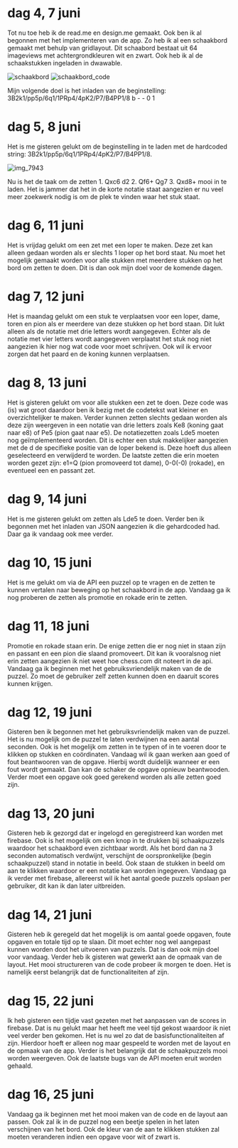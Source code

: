 # dag 4, 7 juni

Tot nu toe heb ik de read.me en design.me gemaakt. Ook ben ik al begonnen met het implementeren van de app. Zo heb ik al een schaakbord gemaakt met behulp van gridlayout. Dit schaabord bestaat uit 64 imageviews met achtergrondkleuren wit en zwart. Ook heb ik al de schaakstukken ingeladen in dwawable. 

![schaakbord](https://user-images.githubusercontent.com/36193067/41087605-696ace3a-6a3d-11e8-8a43-584ad7cff8cb.png)
![schaakbord_code](https://user-images.githubusercontent.com/36193067/41087606-69883ad8-6a3d-11e8-8fcd-8e8862540005.png)

Mijn volgende doel is het inladen van de beginstelling: 3B2k1/pp5p/6q1/1PRp4/4pK2/P7/B4PP1/8 b - - 0 1

# dag 5, 8 juni
Het is me gisteren gelukt om de beginstelling in te laden met de hardcoded string: 3B2k1/pp5p/6q1/1PRp4/4pK2/P7/B4PP1/8.

![img_7943](https://user-images.githubusercontent.com/36193067/41151198-5f1ae040-6b10-11e8-8c19-bbd1cec4d1de.JPG)

Nu is het de taak om de zetten 1. Qxc6 d2 2. Qf6+ Qg7 3. Qxd8+ mooi in te laden. Het is jammer dat het in de korte notatie staat aangezien er nu veel meer zoekwerk nodig is om de plek te vinden waar het stuk staat.

# dag 6, 11 juni
Het is vrijdag gelukt om een zet met een loper te maken. Deze zet kan alleen gedaan worden als er slechts 1 loper op het bord staat. Nu moet het mogelijk gemaakt worden voor alle stukken met meerdere stukken op het bord om zetten te doen. Dit is dan ook mijn doel voor de komende dagen.

# dag 7, 12 juni
Het is maandag gelukt om een stuk te verplaatsen voor een loper, dame, toren en pion als er meerdere van deze stukken op het bord staan. Dit lukt alleen als de notatie met drie letters wordt aangegeven. Echter als de notatie met vier letters wordt aangegeven verplaatst het stuk nog niet aangezien ik hier nog wat code voor moet schrijven. Ook wil ik ervoor zorgen dat het paard en de koning kunnen verplaatsen.

# dag 8, 13 juni
Het is gisteren gelukt om voor alle stukken een zet te doen. Deze code was (is) wat groot daardoor ben ik bezig met de codetekst wat kleiner en overzichtelijker te maken. Verder kunnen zetten slechts gedaan worden als deze zijn weergeven in een notatie van drie letters zoals Ke8 (koning gaat naar e8) of Pe5 (pion gaat naar e5). De notatiezetten zoals Lde5 moeten nog geïmplementeerd worden. Dit is echter een stuk makkelijker aangezien met de d de specifieke positie van de loper bekend is. Deze hoeft dus alleen geselecteerd en verwijderd te worden. De laatste zetten die erin moeten worden gezet zijn: e1=Q (pion promoveerd tot dame), 0-0(-0) (rokade), en eventueel een en passant zet. 

# dag 9, 14 juni
Het is me gisteren gelukt om zetten als Lde5 te doen. Verder ben ik begonnen met het inladen van JSON aangezien ik die gehardcoded had. 
Daar ga ik vandaag ook mee verder.

# dag 10, 15 juni
Het is me gelukt om via de API een puzzel op te vragen en de zetten te kunnen vertalen naar beweging op het schaakbord in de app. Vandaag ga ik nog proberen de zetten als promotie en rokade erin te zetten.

# dag 11, 18 juni
Promotie en rokade staan erin. De enige zetten die er nog niet in staan zijn en passant en een pion die slaand promoveert. Dit kan ik vooralsnog niet erin zetten aangezien ik niet weet hoe chess.com dit noteert in de api. Vandaag ga ik beginnen met het gebruiksvriendelijk maken van de de puzzel. Zo moet de gebruiker zelf zetten kunnen doen en daaruit scores kunnen krijgen.

# dag 12, 19 juni
Gisteren ben ik begonnen met het gebruiksvriendelijk maken van de puzzel. Het is nu mogelijk om de puzzel te laten verdwijnen na een aantal seconden. Ook is het mogelijk om zetten in te typen of in te voeren door te klikken op stukken en coördinaten. Vandaag wil ik gaan werken aan goed of fout beantwooren van de opgave. Hierbij wordt duidelijk wanneer er een fout wordt gemaakt. Dan kan de schaker de opgave opnieuw beantwooden. Verder moet een opgave ook goed gerekend worden als alle zetten goed zijn.

# dag 13, 20 juni
Gisteren heb ik gezorgd dat er ingelogd en geregistreerd kan worden met firebase. Ook is het mogelijk om een knop in te drukken bij schaakpuzzels waardoor het schaakbord even zichtbaar wordt. Als het bord dan na 3 seconden automatisch verdwijnt, verschijnt de oorspronkelijke (begin schaakpuzzel) stand in notatie in beeld. Ook staan de stukken in beeld om aan te klikken waardoor er een notatie kan worden ingegeven. Vandaag ga ik verder met firebase, allereerst wil ik het aantal goede puzzels opslaan per gebruiker, dit kan ik dan later uitbreiden.

# dag 14, 21 juni
Gisteren heb ik geregeld dat het mogelijk is om aantal goede opgaven, foute opgaven en totale tijd op te slaan. Dit moet echter nog wel aangepast kunnen worden doot het uitvoeren van puzzels. Dat is dan ook mijn doel voor vandaag. Verder heb ik gisteren wat gewerkt aan de opmaak van de layout. Het mooi structureren van de code probeer ik morgen te doen. Het is namelijk eerst belangrijk dat de functionaliteiten af zijn.

# dag 15, 22 juni
Ik heb gisteren een tijdje vast gezeten met het aanpassen van de scores in firebase. Dat is nu gelukt maar het heeft me veel tijd gekost waardoor ik niet veel verder ben gekomen. Het is nu wel zo dat de basisfunctionaliteiten af zijn. Hierdoor hoeft er alleen nog maar gespeeld te worden met de layout en de opmaak van de app. Verder is het belangrijk dat de schaakpuzzels mooi worden weergeven. Ook de laatste bugs van de API moeten eruit worden gehaald.

# dag 16, 25 juni
Vandaag ga ik beginnen met het mooi maken van de code en de layout aan passen. Ook zal ik in de puzzel nog een beetje spelen in het laten verschijnen van het bord. Ook de kleur van de aan te klikken stukken zal moeten veranderen indien een opgave voor wit of zwart is.



